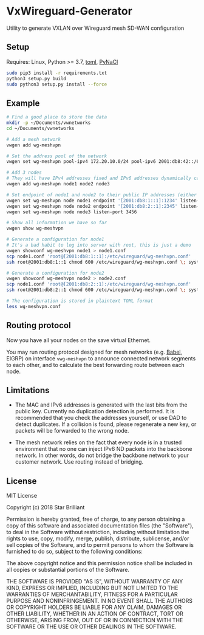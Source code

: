 VxWireguard-Generator
=====================

Utility to generate VXLAN over Wireguard mesh SD-WAN configuration

## Setup

Requires: Linux, Python >= 3.7, [toml](https://pypi.org/project/toml/), [PyNaCl](https://pypi.org/project/PyNaCl/)

```bash
sudo pip3 install -r requirements.txt
python3 setup.py build
sudo python3 setup.py install --force
```

## Example

```bash
# Find a good place to store the data
mkdir -p ~/Documents/vwnetworks
cd ~/Documents/vwnetworks

# Add a mesh network
vwgen add wg-meshvpn

# Set the address pool of the network
vwgen set wg-meshvpn pool-ipv4 172.20.10.0/24 pool-ipv6 2001:db8:42::/64

# Add 3 nodes
# They will have IPv4 addresses fixed and IPv6 addresses dynamically calculated on demand
vwgen add wg-meshvpn node1 node2 node3

# Set endpoint of node1 and node2 to their public IP addresses (either IPv4 or IPv6 will work), leave empty for node3 so it will do auto-discovery
vwgen set wg-meshvpn node node1 endpoint '[2001:db8:1::1]:1234' listen-port 1234
vwgen set wg-meshvpn node node2 endpoint '[2001:db8:2::1]:2345' listen-port 2345
vwgen set wg-meshvpn node node3 listen-port 3456

# Show all information we have so far
vwgen show wg-meshvpn

# Generate a configuration for node1
# It's a bad habit to log into server with root, this is just a demo
vwgen showconf wg-meshvpn node1 > node1.conf
scp node1.conf 'root@[2001:db8:1::1]:/etc/wireguard/wg-meshvpn.conf'
ssh root@2001:db8:1::1 chmod 600 /etc/wireguard/wg-meshvpn.conf \; systemctl enable --now wg-quick@wg-meshvpn

# Generate a configuration for node2
vwgen showconf wg-meshvpn node2 > node2.conf
scp node1.conf 'root@[2001:db8:2::1]:/etc/wireguard/wg-meshvpn.conf'
ssh root@2001:db8:2::1 chmod 600 /etc/wireguard/wg-meshvpn.conf \; systemctl enable --now wg-quick@wg-meshvpn

# The configuration is stored in plaintext TOML format
less wg-meshvpn.conf
```

## Routing protocol

Now you have all your nodes on the save virtual Ethernet.

You may run routing protocol designed for mesh networks (e.g.
[Babel](https://github.com/jech/babeld), EIGRP) on interface `vwg-meshvpn` to
announce connected network segments to each other, and to calculate the best
forwarding route between each node.

## Limitations

- The MAC and IPv6 addresses is generated with the last bits from the public key. Currently no duplication detection is performed. It is recommended that you check the addresses yourself, or use DAD to detect duplicates. If a collision is found, please regenerate a new key, or packets will be forwarded to the wrong node.

- The mesh network relies on the fact that every node is in a trusted environment that no one can inject IPv6 ND packets into the backbone network. In other words, do not bridge the backbone network to your customer network. Use routing instead of bridging.

## License

MIT License

Copyright (c) 2018 Star Brilliant

Permission is hereby granted, free of charge, to any person obtaining a copy
of this software and associated documentation files (the "Software"), to deal
in the Software without restriction, including without limitation the rights
to use, copy, modify, merge, publish, distribute, sublicense, and/or sell
copies of the Software, and to permit persons to whom the Software is
furnished to do so, subject to the following conditions:

The above copyright notice and this permission notice shall be included in all
copies or substantial portions of the Software.

THE SOFTWARE IS PROVIDED "AS IS", WITHOUT WARRANTY OF ANY KIND, EXPRESS OR
IMPLIED, INCLUDING BUT NOT LIMITED TO THE WARRANTIES OF MERCHANTABILITY,
FITNESS FOR A PARTICULAR PURPOSE AND NONINFRINGEMENT. IN NO EVENT SHALL THE
AUTHORS OR COPYRIGHT HOLDERS BE LIABLE FOR ANY CLAIM, DAMAGES OR OTHER
LIABILITY, WHETHER IN AN ACTION OF CONTRACT, TORT OR OTHERWISE, ARISING FROM,
OUT OF OR IN CONNECTION WITH THE SOFTWARE OR THE USE OR OTHER DEALINGS IN THE
SOFTWARE.
